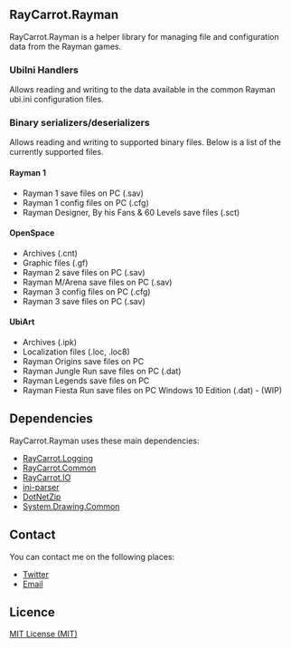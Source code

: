 ## RayCarrot.Rayman
RayCarrot.Rayman is a helper library for managing file and configuration data from the Rayman games.

### UbiIni Handlers
Allows reading and writing to the data available in the common Rayman ubi.ini configuration files.

### Binary serializers/deserializers
Allows reading and writing to supported binary files. Below is a list of the currently supported files.

#### Rayman 1
* Rayman 1 save files on PC (.sav)
* Rayman 1 config files on PC (.cfg)
* Rayman Designer, By his Fans & 60 Levels save files (.sct)

#### OpenSpace
* Archives (.cnt)
* Graphic files (.gf)
* Rayman 2 save files on PC (.sav)
* Rayman M/Arena save files on PC (.sav)
* Rayman 3 config files on PC (.cfg)
* Rayman 3 save files on PC (.sav)

#### UbiArt
* Archives (.ipk)
* Localization files (.loc, .loc8)
* Rayman Origins save files on PC
* Rayman Jungle Run save files on PC (.dat)
* Rayman Legends save files on PC
* Rayman Fiesta Run save files on PC Windows 10 Edition (.dat) - (WIP)

## Dependencies
RayCarrot.Rayman uses these main dependencies:

- [RayCarrot.Logging](https://github.com/RayCarrot/RayCarrot.Logging)
- [RayCarrot.Common](https://github.com/RayCarrot/RayCarrot.Common)
- [RayCarrot.IO](https://github.com/RayCarrot/RayCarrot.IO)
- [ini-parser](https://github.com/rickyah/ini-parser)
- [DotNetZip](https://github.com/haf/DotNetZip.Semverd)
- [System.Drawing.Common](https://www.nuget.org/packages/System.Drawing.Common/)

## Contact
You can contact me on the following places:

- [Twitter](https://twitter.com/RayCarrot)
- [Email](mailto:RayCarrotMaster@gmail.com)

## Licence

[MIT License (MIT)](./LICENSE)